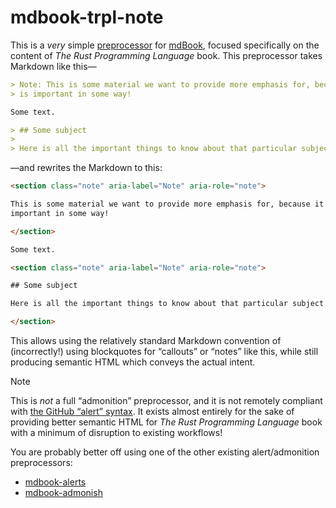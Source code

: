 # mdbook-trpl-note

This is a *very* simple [preprocessor][pre] for [mdBook][mdbook], focused specifically on the content of _The Rust Programming Language_  book. This preprocessor takes Markdown like this—

```markdown
> Note: This is some material we want to provide more emphasis for, because it
> is important in some way!

Some text.

> ## Some subject
>
> Here is all the important things to know about that particular subject.
```

—and rewrites the Markdown to this:

```html
<section class="note" aria-label="Note" aria-role="note">

This is some material we want to provide more emphasis for, because it is
important in some way!

</section>

Some text.

<section class="note" aria-label="Note" aria-role="note">

## Some subject

Here is all the important things to know about that particular subject.

</section>
```

This allows using the relatively standard Markdown convention of (incorrectly!) using blockquotes for “callouts” or “notes” like this, while still producing semantic HTML which conveys the actual intent.

> [!NOTE]
> This is *not* a full “admonition” preprocessor, and it is not remotely compliant with [the GitHub “alert” syntax][alerts]. It exists almost entirely for the sake of providing better semantic HTML for _The Rust Programming Language_ book with a minimum of disruption to existing workflows!
>
> You are probably better off using one of the other existing alert/admonition preprocessors:
>
> - [mdbook-alerts][mdbook-alerts]
> - [mdbook-admonish][mdbook-admonish]

[pre]: https://rust-lang.github.io/mdBook/format/configuration/preprocessors.html
[mdbook]: https://github.com/rust-lang/mdBook
[alerts]: https://docs.github.com/en/get-started/writing-on-github/getting-started-with-writing-and-formatting-on-github/basic-writing-and-formatting-syntax#alerts
[mdbook-alerts]: https://github.com/lambdalisue/rs-mdbook-alerts
[mdbook-admonish]: https://github.com/tommilligan/mdbook-admonish
